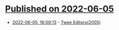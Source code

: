 # [Published on 2022-06-05](index.md)

* [2022-06-05, 16:09:13](https://news.ycombinator.com/item?id=31632230) - [Twee Editors(2005)](https://texteditors.org/cgi-bin/wiki.pl?Twee_Editors)
